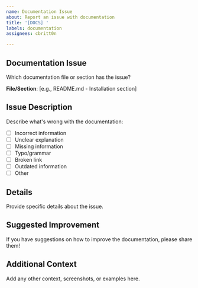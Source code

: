 ```yaml
---
name: Documentation Issue
about: Report an issue with documentation
title: '[DOCS] '
labels: documentation
assignees: cbritt0n

---
```


## Documentation Issue
Which documentation file or section has the issue?

**File/Section**: [e.g., README.md - Installation section]

## Issue Description
Describe what's wrong with the documentation:
- [ ] Incorrect information
- [ ] Unclear explanation
- [ ] Missing information
- [ ] Typo/grammar
- [ ] Broken link
- [ ] Outdated information
- [ ] Other

## Details
Provide specific details about the issue.

## Suggested Improvement
If you have suggestions on how to improve the documentation, please share them!

## Additional Context
Add any other context, screenshots, or examples here.

